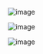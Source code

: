 <!-- Listado-Eliminar -->
![image](https://github.com/NadinXL/Tarea3/assets/142637573/d777109e-90d4-47a9-9d27-5c8b8c1adec9)

<!-- Crear Post -->
![image](https://github.com/NadinXL/Tarea3/assets/142637573/0da2bbf1-f5e8-4469-a52c-1cbd0180a7ac)

<!-- Ver Detalles -->
![image](https://github.com/NadinXL/Tarea3/assets/142637573/d24e8871-cf8f-4b34-a8f5-f9b240c9fda9)





 
 
